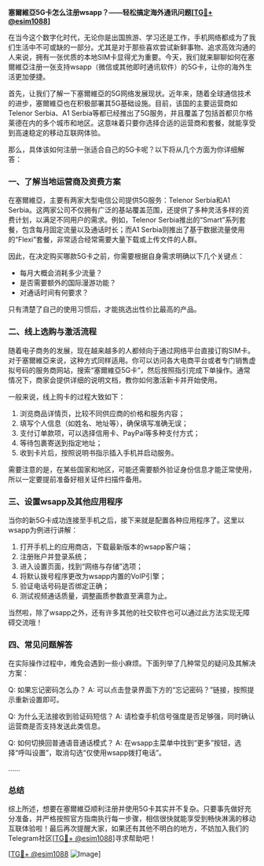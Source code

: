 **塞爾維亞5G卡怎么注册wsapp？——轻松搞定海外通讯问题[[TG💪+ @esim1088](https://t.me/s/esim1088)]**

在当今这个数字化时代，无论你是出国旅游、学习还是工作，手机网络都成为了我们生活中不可或缺的一部分。尤其是对于那些喜欢尝试新鲜事物、追求高效沟通的人来说，拥有一张优质的本地SIM卡显得尤为重要。今天，我们就来聊聊如何在塞爾維亞注册一张支持wsapp（微信或其他即时通讯软件）的5G卡，让你的海外生活更加便捷。

首先，让我们了解一下塞爾維亞的5G网络发展现状。近年来，随着全球通信技术的进步，塞爾維亞也在积极部署其5G基础设施。目前，该国的主要运营商如Telenor Serbia、A1 Serbia等都已经推出了5G服务，并且覆盖了包括首都贝尔格莱德在内的多个城市和地区。这意味着只要你选择合适的运营商和套餐，就能享受到高速稳定的移动互联网体验。

那么，具体该如何注册一张适合自己的5G卡呢？以下将从几个方面为你详细解答：

### 一、了解当地运营商及资费方案

在塞爾維亞，主要有两家大型电信公司提供5G服务：Telenor Serbia和A1 Serbia。这两家公司不仅拥有广泛的基站覆盖范围，还提供了多种灵活多样的资费计划，以满足不同用户的需求。例如，Telenor Serbia推出的“Smart”系列套餐，包含每月固定流量以及通话时长；而A1 Serbia则推出了基于数据流量使用的“Flexi”套餐，非常适合经常需要大量下载或上传文件的人群。

因此，在决定购买哪款5G卡之前，你需要根据自身需求明确以下几个关键点：
- 每月大概会消耗多少流量？
- 是否需要额外的国际漫游功能？
- 对通话时间有何要求？

只有清楚了自己的使用习惯后，才能挑选出性价比最高的产品。

### 二、线上选购与激活流程

随着电子商务的发展，现在越来越多的人都倾向于通过网络平台直接订购SIM卡。对于塞爾維亞来说，这种方式同样适用。你可以访问各大电商平台或者专门销售虚拟号码的服务商网站，搜索“塞爾維亞5G卡”，然后按照指引完成下单操作。通常情况下，商家会提供详细的说明文档，教你如何激活新卡并开始使用。

一般来说，线上购卡的过程大致如下：
1. 浏览商品详情页，比较不同供应商的价格和服务内容；
2. 填写个人信息（如姓名、地址等），确保填写准确无误；
3. 支付订单款项，可以选择信用卡、PayPal等多种支付方式；
4. 等待包裹寄送到指定地址；
5. 收到卡片后，按照说明书指示插入手机并启动服务。

需要注意的是，在某些国家和地区，可能还需要额外验证身份信息才能正常使用，所以一定要提前准备好相关证件扫描件备用。

### 三、设置wsapp及其他应用程序

当你的新5G卡成功连接至手机之后，接下来就是配置各种应用程序了。这里以wsapp为例进行讲解：

1. 打开手机上的应用商店，下载最新版本的wsapp客户端；
2. 注册账户并登录系统；
3. 进入设置页面，找到“网络与存储”选项；
4. 将默认拨号程序更改为wsapp内置的VoIP引擎；
5. 验证电话号码是否绑定正确；
6. 测试视频通话质量，调整画质参数直至满意为止。

当然啦，除了wsapp之外，还有许多其他的社交软件也可以通过此方法实现无障碍交流哦！

### 四、常见问题解答

在实际操作过程中，难免会遇到一些小麻烦。下面列举了几种常见的疑问及其解决方案：

Q: 如果忘记密码怎么办？
A: 可以点击登录界面下方的“忘记密码？”链接，按照提示重新设置即可。

Q: 为什么无法接收到验证码短信？
A: 请检查手机信号强度是否足够强，同时确认运营商是否支持发送此类信息。

Q: 如何切换回普通语音通话模式？
A: 在wsapp主菜单中找到“更多”按钮，选择“呼叫设置”，取消勾选“仅使用wsapp拨打电话”。

……

### 总结

综上所述，想要在塞爾維亞顺利注册并使用5G卡其实并不复杂。只要事先做好充分准备，并严格按照官方指南执行每一步骤，相信很快就能享受到畅快淋漓的移动互联体验啦！最后再次提醒大家，如果还有其他不明白的地方，不妨加入我们的Telegram社区[[TG💪+ @esim1088](https://t.me/s/esim1088)]寻求帮助吧！

[[TG💪+ @esim1088](https://t.me/s/esim1088) ![Image](https://i.postimg.cc/4NQfJmqS/Snipaste-2025-05-13-00-14-12.png)]